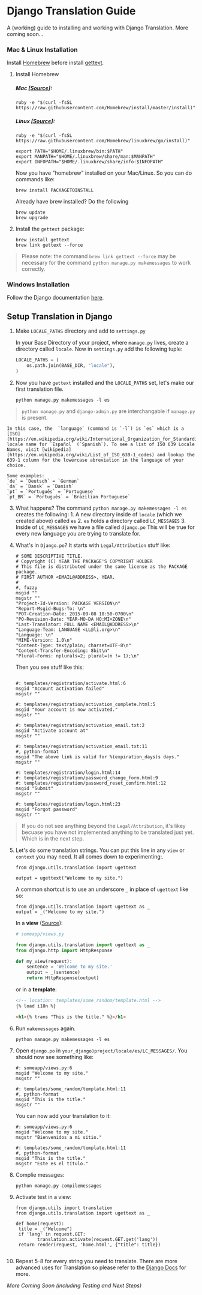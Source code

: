 Django Translation Guide
================

A (working) guide to installing and working with Django Translation. More coming soon...


### Mac & Linux Installation 
Install [Homebrew](http://brew.sh/) before install [gettext](https://www.gnu.org/software/gettext/).

1. Install Homebrew

	##### Mac [[Source](http://brew.sh/)]:


	```
	ruby -e "$(curl -fsSL https://raw.githubusercontent.com/Homebrew/install/master/install)"
	```  


	##### Linux [[Source](https://github.com/Homebrew/linuxbrew)]: 

	```
	ruby -e "$(curl -fsSL https://raw.githubusercontent.com/Homebrew/linuxbrew/go/install)"

	export PATH="$HOME/.linuxbrew/bin:$PATH"
	export MANPATH="$HOME/.linuxbrew/share/man:$MANPATH"
	export INFOPATH="$HOME/.linuxbrew/share/info:$INFOPATH"
	```

	Now you have "homebrew" installed on your Mac/Linux. So you can do commands like:

	```
	brew install PACKAGETOINSTALL
	```
	
	Already have brew installed? Do the following
	```
	brew update
	brew upgrade
	```

2. Install the `gettext` package:
	```
	brew install gettext
	brew link gettext --force
	```
> Please note: the command `brew link gettext --force` may be necessary for the command `python manage.py makemessages` to work correctly.




### Windows Installation
Follow the Django documentation [here](https://docs.djangoproject.com/en/1.8/topics/i18n/translation/#gettext-on-windows).






## Setup Translation in Django
1. Make `LOCALE_PATHS` directory and add to `settings.py`

	In your Base Directory of your project, where `manage.py` lives, create a directory called `locale`. Now in `settings.py` add the following tuple:

	```python
	LOCALE_PATHS = (
		os.path.join(BASE_DIR, "locale"),
	)
	```


2. Now you have `gettext` installed and the `LOCALE_PATHS` set, let's make our first translation file. 
	```
	python manage.py makemessages -l es
	```
> `python manage.py` and `django-admin.py` are interchangable if `manage.py` is present.

	In this case, the  `language` (command is `-l`) is `es` which is a [ISO](https://en.wikipedia.org/wiki/International_Organization_for_Standardization) locale name for `Español` (`Spanish`). To see a list of ISO 639 Locale Names, visit [wikipedia](https://en.wikipedia.org/wiki/List_of_ISO_639-1_codes) and lookup the 639-1 column for the lowercase abreviation in the language of your choice. 

	Some examples:
	`de` = `Deutsch` = `German`
	`da` = `Dansk` = `Danish`
	`pt` = `Português` = `Portuguese`
	`pt_BR` = `Português` = `Brazilian Portuguese`



3. What happens? 
	The command `python manage.py makemessages -l es` creates the following:
		1. A new directory inside of `locale` (which we created above) called `es`
		2. `es` holds a directory called `LC_MESSAGES`
		3. Inside of `LC_MESSAGES` we have a file called `django.po`
	This will be true for every new language you are trying to translate for. 


4. What's in `Django.po`? It starts with `Legal/Attribution` stuff like:
	```
	# SOME DESCRIPTIVE TITLE.
	# Copyright (C) YEAR THE PACKAGE'S COPYRIGHT HOLDER
	# This file is distributed under the same license as the PACKAGE package.
	# FIRST AUTHOR <EMAIL@ADDRESS>, YEAR.
	#
	#, fuzzy
	msgid ""
	msgstr ""
	"Project-Id-Version: PACKAGE VERSION\n"
	"Report-Msgid-Bugs-To: \n"
	"POT-Creation-Date: 2015-09-08 18:50-0700\n"
	"PO-Revision-Date: YEAR-MO-DA HO:MI+ZONE\n"
	"Last-Translator: FULL NAME <EMAIL@ADDRESS>\n"
	"Language-Team: LANGUAGE <LL@li.org>\n"
	"Language: \n"
	"MIME-Version: 1.0\n"
	"Content-Type: text/plain; charset=UTF-8\n"
	"Content-Transfer-Encoding: 8bit\n"
	"Plural-Forms: nplurals=2; plural=(n != 1);\n"
	```

	Then you see stuff like this:
	```

	#: templates/registration/activate.html:6
	msgid "Account activation failed"
	msgstr ""

	#: templates/registration/activation_complete.html:5
	msgid "Your account is now activated."
	msgstr ""

	#: templates/registration/activation_email.txt:2
	msgid "Activate account at"
	msgstr ""

	#: templates/registration/activation_email.txt:11
	#, python-format
	msgid "The above link is valid for %(expiration_days)s days."
	msgstr ""

	#: templates/registration/login.html:14
	#: templates/registration/password_change_form.html:9
	#: templates/registration/password_reset_confirm.html:12
	msgid "Submit"
	msgstr ""

	#: templates/registration/login.html:23
	msgid "Forgot password"
	msgstr ""

	```
> If you do not see anything beyond the `Legal/Attribution`, it's likey becuase you have not implemented anything to be translated just yet. Which is in the next step.

5. Let's do some translation strings. You can put this line in any `view` or `context` you may need. It all comes down to experimenting:. 
	```
	from django.utils.translation import ugettext

	output = ugettext("Welcome to my site.")

	```

	A common shortcut is to use an underscore `_` in place of `ugettext` like so:
	
	```
	from django.utils.translation import ugettext as _
	output = _("Welcome to my site.")
	```
	
	In a **view** ([Source](https://docs.djangoproject.com/en/dev/topics/i18n/translation/#standard-translation)):

	```python
	# someapp/views.py
	
	from django.utils.translation import ugettext as _
	from django.http import HttpResponse

	def my_view(request):
    	sentence = 'Welcome to my site.'
    	output = _(sentence)
    	return HttpResponse(output)

	```

	or in a **template**:

	```html
	<!-- location: templates/some_random/template.html -->
	{% load i18n %}

	<h1>{% trans "This is the title." %}</h1>
	```

6. Run `makemessages` again.
	```
	python manage.py makemessages -l es
	```

7. Open `django.po` in `your_django)project/locale/es/LC_MESSAGES/`. You should now see something like:
	
	```
	#: someapp/views.py:6
	msgid "Welcome to my site."
	msgstr ""

	#: templates/some_random/template.html:11
	#, python-format
	msgid "This is the title."
	msgstr ""

	```
	
	You can now add your translation to it:


	```
	#: someapp/views.py:6
	msgid "Welcome to my site."
	msgstr "Bienvenidos a mi sitio."

	#: templates/some_random/template.html:11
	#, python-format
	msgid "This is the title."
	msgstr "Este es el título."

	```

8. Complie messages: 
   ```
   python manage.py compilemessages
   ```

9. Activate test in a view:
   ```
   from django.utils import translation
   from django.utils.translation import ugettext as _
   
   def home(request):
	title = _("Welcome")
	if 'lang' in request.GET:
	       translation.activate(request.GET.get('lang'))
	return render(request, 'home.html', {"title": title})
	
   ```

10. Repeat 5-8 for every string you need to translate. There are more advanced uses for Translation so please refer to the [Django Docs](https://docs.djangoproject.com/en/dev/topics/i18n/translation) for more.


*More Coming Soon (including Testing and Next Steps)*
